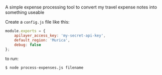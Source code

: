 A simple expense processing tool to convert my travel expense notes into something useable

Create a `config.js` file like this:
```js
module.exports = {
    apilayer_access_key: 'my-secret-api-key',
    default_region: 'Murica',
    debug: false
};
```

to run:
```sh
$ node process-expenses.js filename
```
